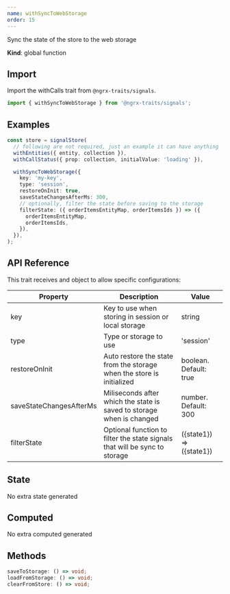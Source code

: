 ```yaml
---
name: withSyncToWebStorage 
order: 15
---
```


Sync the state of the store to the web storage

**Kind**: global function

## Import

Import the withCalls trait from `@ngrx-traits/signals`.

```ts
import { withSyncToWebStorage } from '@ngrx-traits/signals';
```

## Examples

```typescript
const store = signalStore(
  // following are not required, just an example it can have anything
  withEntities({ entity, collection }),
  withCallStatus({ prop: collection, initialValue: 'loading' }),

  withSyncToWebStorage({
    key: 'my-key',
    type: 'session',
    restoreOnInit: true,
    saveStateChangesAfterMs: 300,
    // optionally, filter the state before saving to the storage
    filterState: ({ orderItemsEntityMap, orderItemsIds }) => ({
      orderItemsEntityMap,
      orderItemsIds,
    }),
  }),
);
```
## API Reference

This trait receives and object to allow specific configurations:

| Property    | Description                                                                | Value                                                                       |
|-------------|----------------------------------------------------------------------------|-----------------------------------------------------------------------------|
| key         | Key to use when storing in session or local storage                        | string                                                                      |
| type        | Type or storage to use                                                     | 'session'                                                                   | 'local'                                                                  |
| restoreOnInit | Auto restore the state from the storage when the store is initialized      | boolean. Default: true                                                      |
| saveStateChangesAfterMs     | Miliseconds after which the state is saved to storage when is changed      | number. Default: 300                                                        |
| filterState   | Optional function to filter the state signals that will be sync to storage | ({state1}) => ({state1})                                                    |

## State
No extra state generated
## Computed
No extra computed  generated

## Methods
```typescript
saveToStorage: () => void;
loadFromStorage: () => void;
clearFromStore: () => void;
```
